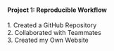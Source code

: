 <H4> Project 1: Reproducible Workflow </H4>
<p> 1. Created a GitHub Repository <br>
2. Collaborated with Teammates <br>
3. Created my Own Website <br>